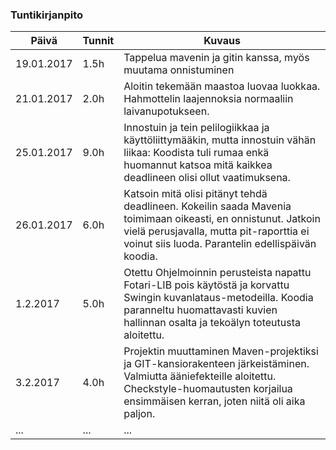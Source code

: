 ### Tuntikirjanpito
Päivä | Tunnit | Kuvaus
--------------- | ----- | ------
19.01.2017 | 1.5h | Tappelua mavenin ja gitin kanssa, myös muutama onnistuminen
21.01.2017 | 2.0h | Aloitin tekemään maastoa luovaa luokkaa. Hahmottelin laajennoksia normaaliin laivanupotukseen.
25.01.2017 | 9.0h | Innostuin ja tein pelilogiikkaa ja käyttöliittymääkin, mutta innostuin vähän liikaa: Koodista tuli rumaa enkä huomannut katsoa mitä kaikkea deadlineen olisi ollut vaatimuksena.
26.01.2017 | 6.0h | Katsoin mitä olisi pitänyt tehdä deadlineen. Kokeilin saada Mavenia toimimaan oikeasti, en onnistunut. Jatkoin vielä perusjavalla, mutta pit-raporttia ei voinut siis luoda. Parantelin edellispäivän koodia.
1.2.2017 | 5.0h | Otettu Ohjelmoinnin perusteista napattu Fotari-LIB pois käytöstä ja korvattu Swingin kuvanlataus-metodeilla. Koodia paranneltu huomattavasti kuvien hallinnan osalta ja tekoälyn toteutusta aloitettu.
3.2.2017 | 4.0h | Projektin muuttaminen Maven-projektiksi ja GIT-kansiorakenteen järkeistäminen. Valmiutta ääniefekteille aloitettu. Checkstyle-huomautusten korjailua ensimmäisen kerran, joten niitä oli aika paljon.
... | ... | ...
